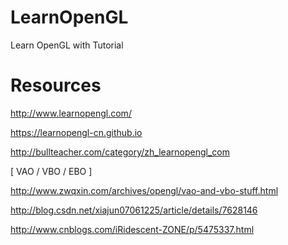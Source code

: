 # LearnOpenGL

Learn OpenGL with Tutorial

# Resources

http://www.learnopengl.com/

https://learnopengl-cn.github.io

http://bullteacher.com/category/zh_learnopengl_com


[ VAO / VBO / EBO ]

http://www.zwqxin.com/archives/opengl/vao-and-vbo-stuff.html

http://blog.csdn.net/xiajun07061225/article/details/7628146

http://www.cnblogs.com/iRidescent-ZONE/p/5475337.html
